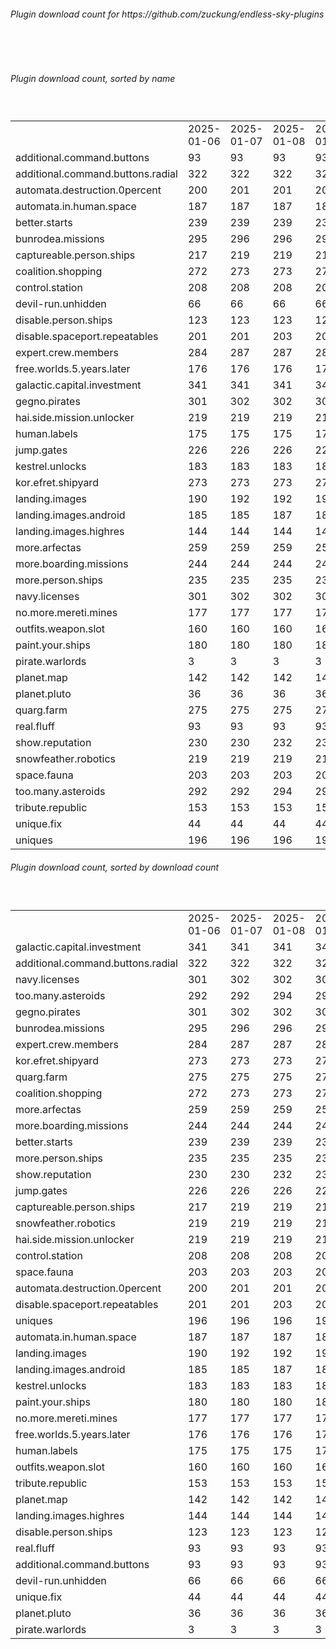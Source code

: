<h6>Plugin download count for https://github.com/zuckung/endless-sky-plugins</h6><br>
<br>
<h6>Plugin download count, sorted by name</h6><sub><sup><br>
<table>
	<tr>
		<td></td>
		<td>2025-01-06</td>
		<td>2025-01-07</td>
		<td>2025-01-08</td>
		<td>2025-01-09</td>
		<td>2025-01-10</td>
		<td>2025-01-11</td>
		<td>2025-01-12</td>
		<td>today +</td>
	</tr>
	<tr>
		<td>additional.command.buttons</td>
		<td>93</td>
		<td>93</td>
		<td>93</td>
		<td>93</td>
		<td>93</td>
		<td>93</td>
		<td>93</td>
		<td></td>
	</tr>
	<tr>
		<td>additional.command.buttons.radial</td>
		<td>322</td>
		<td>322</td>
		<td>322</td>
		<td>322</td>
		<td>324</td>
		<td>324</td>
		<td>326</td>
		<td>+ 2</td>
	</tr>
	<tr>
		<td>automata.destruction.0percent</td>
		<td>200</td>
		<td>201</td>
		<td>201</td>
		<td>201</td>
		<td>203</td>
		<td>204</td>
		<td>204</td>
		<td></td>
	</tr>
	<tr>
		<td>automata.in.human.space</td>
		<td>187</td>
		<td>187</td>
		<td>187</td>
		<td>189</td>
		<td>193</td>
		<td>197</td>
		<td>197</td>
		<td></td>
	</tr>
	<tr>
		<td>better.starts</td>
		<td>239</td>
		<td>239</td>
		<td>239</td>
		<td>239</td>
		<td>243</td>
		<td>243</td>
		<td>243</td>
		<td></td>
	</tr>
	<tr>
		<td>bunrodea.missions</td>
		<td>295</td>
		<td>296</td>
		<td>296</td>
		<td>296</td>
		<td>298</td>
		<td>301</td>
		<td>301</td>
		<td></td>
	</tr>
	<tr>
		<td>captureable.person.ships</td>
		<td>217</td>
		<td>219</td>
		<td>219</td>
		<td>219</td>
		<td>223</td>
		<td>223</td>
		<td>223</td>
		<td></td>
	</tr>
	<tr>
		<td>coalition.shopping</td>
		<td>272</td>
		<td>273</td>
		<td>273</td>
		<td>273</td>
		<td>275</td>
		<td>276</td>
		<td>278</td>
		<td>+ 2</td>
	</tr>
	<tr>
		<td>control.station</td>
		<td>208</td>
		<td>208</td>
		<td>208</td>
		<td>208</td>
		<td>212</td>
		<td>212</td>
		<td>212</td>
		<td></td>
	</tr>
	<tr>
		<td>devil-run.unhidden</td>
		<td>66</td>
		<td>66</td>
		<td>66</td>
		<td>66</td>
		<td>66</td>
		<td>66</td>
		<td>66</td>
		<td></td>
	</tr>
	<tr>
		<td>disable.person.ships</td>
		<td>123</td>
		<td>123</td>
		<td>123</td>
		<td>123</td>
		<td>123</td>
		<td>125</td>
		<td>125</td>
		<td></td>
	</tr>
	<tr>
		<td>disable.spaceport.repeatables</td>
		<td>201</td>
		<td>201</td>
		<td>203</td>
		<td>203</td>
		<td>203</td>
		<td>203</td>
		<td>203</td>
		<td></td>
	</tr>
	<tr>
		<td>expert.crew.members</td>
		<td>284</td>
		<td>287</td>
		<td>287</td>
		<td>287</td>
		<td>291</td>
		<td>293</td>
		<td>293</td>
		<td></td>
	</tr>
	<tr>
		<td>free.worlds.5.years.later</td>
		<td>176</td>
		<td>176</td>
		<td>176</td>
		<td>176</td>
		<td>178</td>
		<td>178</td>
		<td>178</td>
		<td></td>
	</tr>
	<tr>
		<td>galactic.capital.investment</td>
		<td>341</td>
		<td>341</td>
		<td>341</td>
		<td>343</td>
		<td>349</td>
		<td>352</td>
		<td>354</td>
		<td>+ 2</td>
	</tr>
	<tr>
		<td>gegno.pirates</td>
		<td>301</td>
		<td>302</td>
		<td>302</td>
		<td>302</td>
		<td>304</td>
		<td>305</td>
		<td>305</td>
		<td></td>
	</tr>
	<tr>
		<td>hai.side.mission.unlocker</td>
		<td>219</td>
		<td>219</td>
		<td>219</td>
		<td>219</td>
		<td>219</td>
		<td>221</td>
		<td>221</td>
		<td></td>
	</tr>
	<tr>
		<td>human.labels</td>
		<td>175</td>
		<td>175</td>
		<td>175</td>
		<td>175</td>
		<td>177</td>
		<td>177</td>
		<td>177</td>
		<td></td>
	</tr>
	<tr>
		<td>jump.gates</td>
		<td>226</td>
		<td>226</td>
		<td>226</td>
		<td>226</td>
		<td>228</td>
		<td>228</td>
		<td>228</td>
		<td></td>
	</tr>
	<tr>
		<td>kestrel.unlocks</td>
		<td>183</td>
		<td>183</td>
		<td>183</td>
		<td>185</td>
		<td>189</td>
		<td>189</td>
		<td>189</td>
		<td></td>
	</tr>
	<tr>
		<td>kor.efret.shipyard</td>
		<td>273</td>
		<td>273</td>
		<td>273</td>
		<td>275</td>
		<td>283</td>
		<td>285</td>
		<td>285</td>
		<td></td>
	</tr>
	<tr>
		<td>landing.images</td>
		<td>190</td>
		<td>192</td>
		<td>192</td>
		<td>192</td>
		<td>196</td>
		<td>196</td>
		<td>196</td>
		<td></td>
	</tr>
	<tr>
		<td>landing.images.android</td>
		<td>185</td>
		<td>185</td>
		<td>187</td>
		<td>187</td>
		<td>189</td>
		<td>189</td>
		<td>191</td>
		<td>+ 2</td>
	</tr>
	<tr>
		<td>landing.images.highres</td>
		<td>144</td>
		<td>144</td>
		<td>144</td>
		<td>144</td>
		<td>146</td>
		<td>146</td>
		<td>146</td>
		<td></td>
	</tr>
	<tr>
		<td>more.arfectas</td>
		<td>259</td>
		<td>259</td>
		<td>259</td>
		<td>259</td>
		<td>263</td>
		<td>264</td>
		<td>264</td>
		<td></td>
	</tr>
	<tr>
		<td>more.boarding.missions</td>
		<td>244</td>
		<td>244</td>
		<td>244</td>
		<td>246</td>
		<td>248</td>
		<td>248</td>
		<td>250</td>
		<td>+ 2</td>
	</tr>
	<tr>
		<td>more.person.ships</td>
		<td>235</td>
		<td>235</td>
		<td>235</td>
		<td>235</td>
		<td>239</td>
		<td>240</td>
		<td>240</td>
		<td></td>
	</tr>
	<tr>
		<td>navy.licenses</td>
		<td>301</td>
		<td>302</td>
		<td>302</td>
		<td>304</td>
		<td>306</td>
		<td>307</td>
		<td>307</td>
		<td></td>
	</tr>
	<tr>
		<td>no.more.mereti.mines</td>
		<td>177</td>
		<td>177</td>
		<td>177</td>
		<td>179</td>
		<td>181</td>
		<td>181</td>
		<td>181</td>
		<td></td>
	</tr>
	<tr>
		<td>outfits.weapon.slot</td>
		<td>160</td>
		<td>160</td>
		<td>160</td>
		<td>160</td>
		<td>164</td>
		<td>164</td>
		<td>164</td>
		<td></td>
	</tr>
	<tr>
		<td>paint.your.ships</td>
		<td>180</td>
		<td>180</td>
		<td>180</td>
		<td>180</td>
		<td>182</td>
		<td>183</td>
		<td>183</td>
		<td></td>
	</tr>
	<tr>
		<td>pirate.warlords</td>
		<td>3</td>
		<td>3</td>
		<td>3</td>
		<td>3</td>
		<td>3</td>
		<td>3</td>
		<td>3</td>
		<td></td>
	</tr>
	<tr>
		<td>planet.map</td>
		<td>142</td>
		<td>142</td>
		<td>142</td>
		<td>142</td>
		<td>146</td>
		<td>146</td>
		<td>146</td>
		<td></td>
	</tr>
	<tr>
		<td>planet.pluto</td>
		<td>36</td>
		<td>36</td>
		<td>36</td>
		<td>36</td>
		<td>38</td>
		<td>38</td>
		<td>38</td>
		<td></td>
	</tr>
	<tr>
		<td>quarg.farm</td>
		<td>275</td>
		<td>275</td>
		<td>275</td>
		<td>275</td>
		<td>279</td>
		<td>279</td>
		<td>279</td>
		<td></td>
	</tr>
	<tr>
		<td>real.fluff</td>
		<td>93</td>
		<td>93</td>
		<td>93</td>
		<td>93</td>
		<td>93</td>
		<td>93</td>
		<td>93</td>
		<td></td>
	</tr>
	<tr>
		<td>show.reputation</td>
		<td>230</td>
		<td>230</td>
		<td>232</td>
		<td>232</td>
		<td>232</td>
		<td>232</td>
		<td>232</td>
		<td></td>
	</tr>
	<tr>
		<td>snowfeather.robotics</td>
		<td>219</td>
		<td>219</td>
		<td>219</td>
		<td>219</td>
		<td>221</td>
		<td>222</td>
		<td>222</td>
		<td></td>
	</tr>
	<tr>
		<td>space.fauna</td>
		<td>203</td>
		<td>203</td>
		<td>203</td>
		<td>203</td>
		<td>205</td>
		<td>205</td>
		<td>205</td>
		<td></td>
	</tr>
	<tr>
		<td>too.many.asteroids</td>
		<td>292</td>
		<td>292</td>
		<td>294</td>
		<td>298</td>
		<td>302</td>
		<td>305</td>
		<td>305</td>
		<td></td>
	</tr>
	<tr>
		<td>tribute.republic</td>
		<td>153</td>
		<td>153</td>
		<td>153</td>
		<td>153</td>
		<td>157</td>
		<td>157</td>
		<td>157</td>
		<td></td>
	</tr>
	<tr>
		<td>unique.fix</td>
		<td>44</td>
		<td>44</td>
		<td>44</td>
		<td>44</td>
		<td>44</td>
		<td>44</td>
		<td>44</td>
		<td></td>
	</tr>
	<tr>
		<td>uniques</td>
		<td>196</td>
		<td>196</td>
		<td>196</td>
		<td>196</td>
		<td>198</td>
		<td>198</td>
		<td>198</td>
		<td></td>
	</tr>
</table>
</sub></sup>
<h6>Plugin download count, sorted by download count</h6><sub><sup><br>
<table>
	<tr>
		<td></td>
		<td>2025-01-06</td>
		<td>2025-01-07</td>
		<td>2025-01-08</td>
		<td>2025-01-09</td>
		<td>2025-01-10</td>
		<td>2025-01-11</td>
		<td>2025-01-12</td>
		<td>today +</td>
	</tr>
	<tr>
		<td>galactic.capital.investment</td>
		<td>341</td>
		<td>341</td>
		<td>341</td>
		<td>343</td>
		<td>349</td>
		<td>352</td>
		<td>354</td>
		<td>+ 2</td>
	</tr>
	<tr>
		<td>additional.command.buttons.radial</td>
		<td>322</td>
		<td>322</td>
		<td>322</td>
		<td>322</td>
		<td>324</td>
		<td>324</td>
		<td>326</td>
		<td>+ 2</td>
	</tr>
	<tr>
		<td>navy.licenses</td>
		<td>301</td>
		<td>302</td>
		<td>302</td>
		<td>304</td>
		<td>306</td>
		<td>307</td>
		<td>307</td>
		<td></td>
	</tr>
	<tr>
		<td>too.many.asteroids</td>
		<td>292</td>
		<td>292</td>
		<td>294</td>
		<td>298</td>
		<td>302</td>
		<td>305</td>
		<td>305</td>
		<td></td>
	</tr>
	<tr>
		<td>gegno.pirates</td>
		<td>301</td>
		<td>302</td>
		<td>302</td>
		<td>302</td>
		<td>304</td>
		<td>305</td>
		<td>305</td>
		<td></td>
	</tr>
	<tr>
		<td>bunrodea.missions</td>
		<td>295</td>
		<td>296</td>
		<td>296</td>
		<td>296</td>
		<td>298</td>
		<td>301</td>
		<td>301</td>
		<td></td>
	</tr>
	<tr>
		<td>expert.crew.members</td>
		<td>284</td>
		<td>287</td>
		<td>287</td>
		<td>287</td>
		<td>291</td>
		<td>293</td>
		<td>293</td>
		<td></td>
	</tr>
	<tr>
		<td>kor.efret.shipyard</td>
		<td>273</td>
		<td>273</td>
		<td>273</td>
		<td>275</td>
		<td>283</td>
		<td>285</td>
		<td>285</td>
		<td></td>
	</tr>
	<tr>
		<td>quarg.farm</td>
		<td>275</td>
		<td>275</td>
		<td>275</td>
		<td>275</td>
		<td>279</td>
		<td>279</td>
		<td>279</td>
		<td></td>
	</tr>
	<tr>
		<td>coalition.shopping</td>
		<td>272</td>
		<td>273</td>
		<td>273</td>
		<td>273</td>
		<td>275</td>
		<td>276</td>
		<td>278</td>
		<td>+ 2</td>
	</tr>
	<tr>
		<td>more.arfectas</td>
		<td>259</td>
		<td>259</td>
		<td>259</td>
		<td>259</td>
		<td>263</td>
		<td>264</td>
		<td>264</td>
		<td></td>
	</tr>
	<tr>
		<td>more.boarding.missions</td>
		<td>244</td>
		<td>244</td>
		<td>244</td>
		<td>246</td>
		<td>248</td>
		<td>248</td>
		<td>250</td>
		<td>+ 2</td>
	</tr>
	<tr>
		<td>better.starts</td>
		<td>239</td>
		<td>239</td>
		<td>239</td>
		<td>239</td>
		<td>243</td>
		<td>243</td>
		<td>243</td>
		<td></td>
	</tr>
	<tr>
		<td>more.person.ships</td>
		<td>235</td>
		<td>235</td>
		<td>235</td>
		<td>235</td>
		<td>239</td>
		<td>240</td>
		<td>240</td>
		<td></td>
	</tr>
	<tr>
		<td>show.reputation</td>
		<td>230</td>
		<td>230</td>
		<td>232</td>
		<td>232</td>
		<td>232</td>
		<td>232</td>
		<td>232</td>
		<td></td>
	</tr>
	<tr>
		<td>jump.gates</td>
		<td>226</td>
		<td>226</td>
		<td>226</td>
		<td>226</td>
		<td>228</td>
		<td>228</td>
		<td>228</td>
		<td></td>
	</tr>
	<tr>
		<td>captureable.person.ships</td>
		<td>217</td>
		<td>219</td>
		<td>219</td>
		<td>219</td>
		<td>223</td>
		<td>223</td>
		<td>223</td>
		<td></td>
	</tr>
	<tr>
		<td>snowfeather.robotics</td>
		<td>219</td>
		<td>219</td>
		<td>219</td>
		<td>219</td>
		<td>221</td>
		<td>222</td>
		<td>222</td>
		<td></td>
	</tr>
	<tr>
		<td>hai.side.mission.unlocker</td>
		<td>219</td>
		<td>219</td>
		<td>219</td>
		<td>219</td>
		<td>219</td>
		<td>221</td>
		<td>221</td>
		<td></td>
	</tr>
	<tr>
		<td>control.station</td>
		<td>208</td>
		<td>208</td>
		<td>208</td>
		<td>208</td>
		<td>212</td>
		<td>212</td>
		<td>212</td>
		<td></td>
	</tr>
	<tr>
		<td>space.fauna</td>
		<td>203</td>
		<td>203</td>
		<td>203</td>
		<td>203</td>
		<td>205</td>
		<td>205</td>
		<td>205</td>
		<td></td>
	</tr>
	<tr>
		<td>automata.destruction.0percent</td>
		<td>200</td>
		<td>201</td>
		<td>201</td>
		<td>201</td>
		<td>203</td>
		<td>204</td>
		<td>204</td>
		<td></td>
	</tr>
	<tr>
		<td>disable.spaceport.repeatables</td>
		<td>201</td>
		<td>201</td>
		<td>203</td>
		<td>203</td>
		<td>203</td>
		<td>203</td>
		<td>203</td>
		<td></td>
	</tr>
	<tr>
		<td>uniques</td>
		<td>196</td>
		<td>196</td>
		<td>196</td>
		<td>196</td>
		<td>198</td>
		<td>198</td>
		<td>198</td>
		<td></td>
	</tr>
	<tr>
		<td>automata.in.human.space</td>
		<td>187</td>
		<td>187</td>
		<td>187</td>
		<td>189</td>
		<td>193</td>
		<td>197</td>
		<td>197</td>
		<td></td>
	</tr>
	<tr>
		<td>landing.images</td>
		<td>190</td>
		<td>192</td>
		<td>192</td>
		<td>192</td>
		<td>196</td>
		<td>196</td>
		<td>196</td>
		<td></td>
	</tr>
	<tr>
		<td>landing.images.android</td>
		<td>185</td>
		<td>185</td>
		<td>187</td>
		<td>187</td>
		<td>189</td>
		<td>189</td>
		<td>191</td>
		<td>+ 2</td>
	</tr>
	<tr>
		<td>kestrel.unlocks</td>
		<td>183</td>
		<td>183</td>
		<td>183</td>
		<td>185</td>
		<td>189</td>
		<td>189</td>
		<td>189</td>
		<td></td>
	</tr>
	<tr>
		<td>paint.your.ships</td>
		<td>180</td>
		<td>180</td>
		<td>180</td>
		<td>180</td>
		<td>182</td>
		<td>183</td>
		<td>183</td>
		<td></td>
	</tr>
	<tr>
		<td>no.more.mereti.mines</td>
		<td>177</td>
		<td>177</td>
		<td>177</td>
		<td>179</td>
		<td>181</td>
		<td>181</td>
		<td>181</td>
		<td></td>
	</tr>
	<tr>
		<td>free.worlds.5.years.later</td>
		<td>176</td>
		<td>176</td>
		<td>176</td>
		<td>176</td>
		<td>178</td>
		<td>178</td>
		<td>178</td>
		<td></td>
	</tr>
	<tr>
		<td>human.labels</td>
		<td>175</td>
		<td>175</td>
		<td>175</td>
		<td>175</td>
		<td>177</td>
		<td>177</td>
		<td>177</td>
		<td></td>
	</tr>
	<tr>
		<td>outfits.weapon.slot</td>
		<td>160</td>
		<td>160</td>
		<td>160</td>
		<td>160</td>
		<td>164</td>
		<td>164</td>
		<td>164</td>
		<td></td>
	</tr>
	<tr>
		<td>tribute.republic</td>
		<td>153</td>
		<td>153</td>
		<td>153</td>
		<td>153</td>
		<td>157</td>
		<td>157</td>
		<td>157</td>
		<td></td>
	</tr>
	<tr>
		<td>planet.map</td>
		<td>142</td>
		<td>142</td>
		<td>142</td>
		<td>142</td>
		<td>146</td>
		<td>146</td>
		<td>146</td>
		<td></td>
	</tr>
	<tr>
		<td>landing.images.highres</td>
		<td>144</td>
		<td>144</td>
		<td>144</td>
		<td>144</td>
		<td>146</td>
		<td>146</td>
		<td>146</td>
		<td></td>
	</tr>
	<tr>
		<td>disable.person.ships</td>
		<td>123</td>
		<td>123</td>
		<td>123</td>
		<td>123</td>
		<td>123</td>
		<td>125</td>
		<td>125</td>
		<td></td>
	</tr>
	<tr>
		<td>real.fluff</td>
		<td>93</td>
		<td>93</td>
		<td>93</td>
		<td>93</td>
		<td>93</td>
		<td>93</td>
		<td>93</td>
		<td></td>
	</tr>
	<tr>
		<td>additional.command.buttons</td>
		<td>93</td>
		<td>93</td>
		<td>93</td>
		<td>93</td>
		<td>93</td>
		<td>93</td>
		<td>93</td>
		<td></td>
	</tr>
	<tr>
		<td>devil-run.unhidden</td>
		<td>66</td>
		<td>66</td>
		<td>66</td>
		<td>66</td>
		<td>66</td>
		<td>66</td>
		<td>66</td>
		<td></td>
	</tr>
	<tr>
		<td>unique.fix</td>
		<td>44</td>
		<td>44</td>
		<td>44</td>
		<td>44</td>
		<td>44</td>
		<td>44</td>
		<td>44</td>
		<td></td>
	</tr>
	<tr>
		<td>planet.pluto</td>
		<td>36</td>
		<td>36</td>
		<td>36</td>
		<td>36</td>
		<td>38</td>
		<td>38</td>
		<td>38</td>
		<td></td>
	</tr>
	<tr>
		<td>pirate.warlords</td>
		<td>3</td>
		<td>3</td>
		<td>3</td>
		<td>3</td>
		<td>3</td>
		<td>3</td>
		<td>3</td>
		<td></td>
	</tr>
</table>
</sub></sup>

